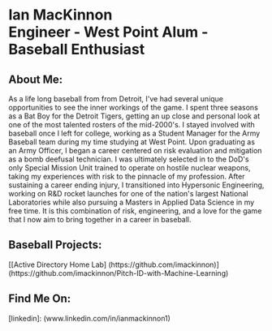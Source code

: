 <h1>Ian MacKinnon <br/><a>Engineer - West Point Alum - Baseball Enthusiast</a></h1>

<h2> About Me:</h2>
As a life long baseball from from Detroit, I've had several unique opportunities to see the inner workings of the game. I spent three seasons as a Bat Boy for the Detroit Tigers, getting an up close and personal
look at one of the most talented rosters of the mid-2000's. I stayed involved with baseball once I left for college, working as a Student Manager for the Army Baseball team during my time studying at West Point. Upon graduating as an Army Officer, I began a career centered on risk evaluation and mitigation as a bomb deefusal technician. I was ultimately selected in to the DoD's only Special Mission Unit trained to operate on hostile nuclear weapons, taking my experiences with risk to the pinnacle of my profession. After sustaining a career ending injury, I transitioned into Hypersonic Engineering, working on R&D rocket launches for one of the  nation's largest National Laboratories while also pursuing a Masters in Applied Data Science in my free time. It is this combination of risk, engineering, and a love for the game that I now aim to bring together in a career in baseball.

<h2> Baseball Projects:</h2>
[[Active Directory Home Lab] (https://github.com/imackinnon)](https://github.com/imackinnon/Pitch-ID-with-Machine-Learning)

<h2> Find Me On:</h2>
[linkedin]: (www.linkedin.com/in/ianmackinnon1)
